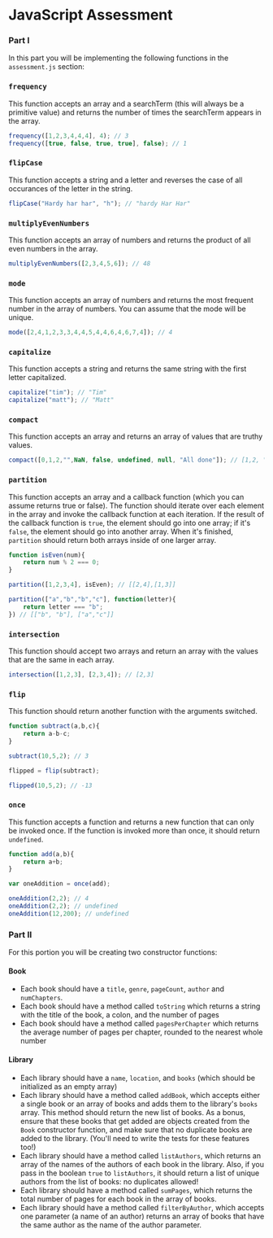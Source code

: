 # JavaScript Assessment

### Part I

In this part you will be implementing the following functions in the `assessment.js` section:

### `frequency`

This function accepts an array and a searchTerm (this will always be a primitive value) and returns the number of times the searchTerm appears in the array.

```js
frequency([1,2,3,4,4,4], 4); // 3
frequency([true, false, true, true], false); // 1
```

### `flipCase`

This function accepts a string and a letter and reverses the case of all occurances of the letter in the string.

```js
flipCase("Hardy har har", "h"); // "hardy Har Har"
```

### `multiplyEvenNumbers`

This function accepts an array of numbers and returns the product of all even numbers in the array.

```js
multiplyEvenNumbers([2,3,4,5,6]); // 48
```

### `mode`

This function accepts an array of numbers and returns the most frequent number in the array of numbers. You can assume that the mode will be unique.

```js
mode([2,4,1,2,3,3,4,4,5,4,4,6,4,6,7,4]); // 4
```

### `capitalize`

This function accepts a string and returns the same string with the first letter capitalized.

```js
capitalize("tim"); // "Tim"
capitalize("matt"); // "Matt"
```

### `compact`

This function accepts an array and returns an array of values that are truthy values.

```js
compact([0,1,2,"",NaN, false, undefined, null, "All done"]); // [1,2, "All done"]
```

### `partition`

This function accepts an array and a callback function (which you can assume returns true or false). The function should iterate over each element in the array and invoke the callback function at each iteration. If the result of the callback function is `true`, the element should go into one array; if it's `false`, the element should go into another array. When it's finished, `partition` should return both arrays inside of one larger array.

```js
function isEven(num){
    return num % 2 === 0;
}

partition([1,2,3,4], isEven); // [[2,4],[1,3]]

partition(["a","b","b","c"], function(letter){
    return letter === "b";
}) // [["b", "b"], ["a","c"]]
```

### `intersection`

This function should accept two arrays and return an array with the values that are the same in each array.

```js
intersection([1,2,3], [2,3,4]); // [2,3]
```

### `flip`

This function should return another function with the arguments switched.

```js
function subtract(a,b,c){
    return a-b-c;
}

subtract(10,5,2); // 3

flipped = flip(subtract);

flipped(10,5,2); // -13
```

### `once`

This function accepts a function and returns a new function that can only be invoked once. If the function is invoked more than once, it should return `undefined`.

```js
function add(a,b){
    return a+b;
}

var oneAddition = once(add);

oneAddition(2,2); // 4
oneAddition(2,2); // undefined
oneAddition(12,200); // undefined
```

### Part II

For this portion you will be creating two constructor functions:

#### Book

- Each book should have a `title`, `genre`, `pageCount`, `author` and `numChapters`. 
- Each book should have a method called `toString` which returns a string with the title of the book, a colon, and the number of pages
- Each book should have a method called `pagesPerChapter` which returns the average number of pages per chapter, rounded to the nearest whole number

#### Library

- Each library should have a `name`, `location`, and `books` (which should be initialized as an empty array)
- Each library should have a method called `addBook`, which accepts either a single book or an array of books and adds them to the library's `books` array.  This method should return the new list of books. As a bonus, ensure that these books that get added are objects created from the `Book` constructor function, and make sure that no duplicate books are added to the library. (You'll need to write the tests for these features too!)
- Each library should have a method called `listAuthors`, which returns an array of the names of the authors of each book in the library. Also, if you pass in the boolean `true` to `listAuthors`, it should return a list of unique authors from the list of books: no duplicates allowed!
- Each library should have a method called `sumPages`, which returns the total number of pages for each book in the array of books. 
- Each library should have a method called `filterByAuthor`, which accepts one parameter (a name of an author) returns an array of books that have the same author as the name of the author parameter.

